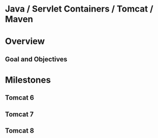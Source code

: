 Java / Servlet Containers / Tomcat / Maven
==========================================

# Overview

## Goal and Objectives

# Milestones

## Tomcat 6

## Tomcat 7

## Tomcat 8
